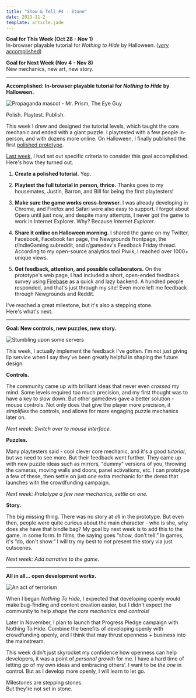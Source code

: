 ```yaml
---
title: "Show & Tell #4 - Stone"
date: 2013-11-2
template: article.jade
---
```


**Goal for This Week (Oct 28 - Nov 1)**    
In-browser playable tutorial for *Nothing to Hide* by Halloween. ([*very* accomplished](http://prototype.nothingtohide.cc/))

**Goal for Next Week (Nov 4 - Nov 8)**    
New mechanics, new art, new story.

---

**Accomplished: In-browser playable tutorial for *Nothing to Hide* by Halloween.**

![Propaganda mascot - Mr. Prism, The Eye Guy](http://i.imgur.com/lpF1P0i.png)

Polish. Playtest. Publish.

This week I drew and designed the tutorial levels,
which taught the core mechanic and ended with a giant puzzle.
I playtested with a few people in-person, and with dozens more online.
On Halloween, I finally published the first [polished prototype](http://prototype.nothingtohide.cc/).

[Last week](/articles/show-and-tell-3/), I had set out specific criteria to consider this goal accomplished.    
Here's how they turned out.

1. **Create a polished tutorial.** Yep.
  
2. **Playtest the full tutorial in person, thrice.**
   Thanks goes to my housemates, Justin, Barron, and Bill for being the first playtesters!

3. **Make sure the game works cross-browser.**
   I was already developing in Chrome, and Firefox and Safari were also easy to support.
   I forgot about Opera until just now, and despite many attempts, I never got the game to work in Internet Explorer.
   Why? Because *Internet Explorer*.

4. **Share it online on Halloween morning.**
   I shared the game on my Twitter, Facebook, Facebook fan page, the Newgrounds frontpage,
   the r/IndieGaming subreddit, and r/gamedev's Feedback Friday thread.
   According to my open-source analytics tool Piwik, I reached over 1000+ unique views.
  
5. **Get feedback, attention, and possible collaborators.**
	On the prototype's web page, I had included a short, open-ended feedback survey
	using [Firebase](https://www.firebase.com/) as a quick and lazy backend.
	A hundred people responded, and that's just through my site!
	Even more left me feedback through Newgrounds and Reddit.

I've reached a great milestone, but it's also a stepping stone.    
Here's what's next.

---

**Goal: New controls, new puzzles, new story.**

![Stumbling upon some servers](http://i.imgur.com/tWv6XAS.png)

This week, I actually implement the feedback I've gotten.
I'm not just giving lip service when I say they've been greatly helpful in shaping the future design.

**Controls.**

The community came up with brilliant ideas that never even *crossed* my mind.
Some levels required too much precision, and my first thought was to have a key to slow down.
But other gamedevs gave a better solution - mouse controls.
Not only does that give the player more precision, it *simplifies* the controls,
and allows for more engaging puzzle mechanics later on.

*Next week: Switch over to mouse interface.*

**Puzzles.**

Many playtesters said - cool clever core mechanic, and it's a good *tutorial*, but we need to see more.
But their feedback went further. They came up with new puzzle ideas such as mirrors, "dummy" versions of you, throwing the cameras,
moving walls and doors, panel activations, etc.
I can prototype a few of these, then settle on just *one* extra mechanic
for the demo that launches with the crowdfunding campaign.

*Next week: Prototype a few new mechanics, settle on one.*

**Story.**

The big missing thing. There was no story at *all* in the prototype.
But even then, people were quite curious about the main character - who is she, why does she have that bindle bag?
My goal by next week is to add this to the game, in some form.
In films, the saying goes “show, don't tell.” In games, it's ”do, don't show.”
I will try my best to *not* present the story via just cutscenes.

*Next week: Add narrative to the game.*

---

**All in all... open development *works*.**

![An act of terrorism](http://i.imgur.com/d5qeyRJ.png)

When I began *Nothing To Hide*, I expected that developing openly would make bug-finding and content creation easier,
but I didn't expect the community to help *shape the core mechanics and controls!*

Later in November, I plan to launch that Progress Pledge campaign with Nothing To Hide.
Combine the benefits of developing openly with crowdfunding openly,
and I think that may thrust openness + business into the mainstream.

This week didn't just skyrocket my confidence how openness can help developers, it was a point of *personal growth* for me.
I have a hard time of letting go of my own ideas and embracing others'.
I want to be *the one* in control.
But as I develop more openly, I will learn to let go.

Milestones are stepping stones.    
But they're not set in stone.
